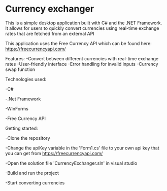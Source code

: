 # Currency exchanger

This is a simple desktop application built with C# and the .NET Framework. It allows for users to quickly convert currencies using real-time exchange rates that are fetched from an external API

This application uses the Free Currency API which can be found here: https://freecurrencyapi.com/

Features:
-Convert between different currencies with real-time exchange rates
-User-friendly interface
-Error handling for invalid inputs 
-Currency swap function 

Technologies used:

-C#

-.Net Framework

-WinForms

-Free Currency API



Getting started:

-Clone the repository

-Change the apiKey variable in the 'Form1.cs' file to your own api key that you can get from https://freecurrencyapi.com/

-Open the solution file 'CurrencyExchanger.sln' in visual studio 

-Build and run the project

-Start converting currencies

